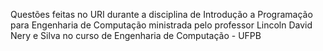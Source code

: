 Questões feitas no URI durante a disciplina de Introdução a Programação para Engenharia de Computação ministrada pelo professor Lincoln David Nery e Silva no curso de Engenharia de Computação - UFPB
